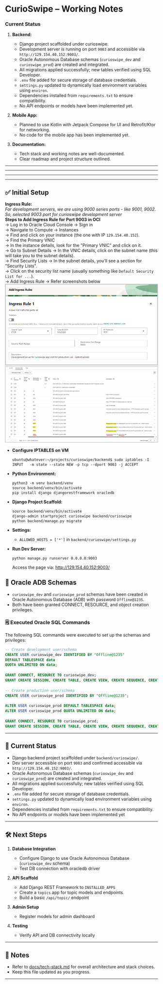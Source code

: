 # CurioSwipe – Working Notes

### **Current Status**
1. **Backend:**
   - Django project scaffolded under curioswipe.
   - Development server is running on port `9003` and accessible via `http://129.154.40.152:9003/`.
   - Oracle Autonomous Database schemas (`curioswipe_dev` and `curioswipe_prod`) are created and integrated.
   - All migrations applied successfully; new tables verified using SQL Developer.
   - `.env` file added for secure storage of database credentials.
   - `settings.py` updated to dynamically load environment variables using `environ`.
   - Dependencies installed from `requirements.txt` to ensure compatibility.
   - No API endpoints or models have been implemented yet.

2. **Mobile App:**
   - Planned to use Kotlin with Jetpack Compose for UI and Retrofit/Ktor for networking.
   - No code for the mobile app has been implemented yet.

3. **Documentation:**
   - Tech stack and working notes are well-documented.
   - Clear roadmap and project structure outlined.

---
---
---



---

## ✅ Initial Setup

**Ingress Rule:**  
*For development servers, we are using 9000 series ports - like 9001, 9002.  
So, selected 9003 port for curioswipe development server*  
**Steps to Add Ingress Rule for Port 9003 in OCI**  
→ Log in to Oracle Cloud Console → Sign in  
→ Navigate to Compute → Instances  
→ Find and click on your instance (the one with IP `129.154.40.152`).  
→ Find the Primary VNIC  
→ In the instance details, look for the "Primary VNIC" and click on it.  
→ Go to Subnet Details → In the VNIC details, click on the subnet name (this will take you to the subnet details).  
→ Find Security Lists → In the subnet details, you’ll see a section for "Security Lists".  
→ Click on the security list name (usually something like `Default Security List for ...`).  
→ Add Ingress Rule → Refer screenshots below
![alt text](image.png)
![alt text](image-1.png)

- **Configure IPTABLES on VM**  
    ```
    ubuntu@whatever:~/projects/curioswipe/backend$ sudo iptables -I INPUT   -m state --state NEW -p tcp --dport 9003 -j ACCEPT 
    ```
- **Python Environment:**  
    ```
    python3 -m venv backend/venv
    source backend/venv/bin/activate
    pip install django djangorestframework oracledb
    ```

- **Django Project Scaffold:**  
    ```
    source backend/venv/bin/activate
    django-admin startproject curioswipe backend/curioswipe
    python backend/manage.py migrate
    ```

- **Settings:**  
  - `ALLOWED_HOSTS = ['*']` in `backend/curioswipe/settings.py`

- **Run Dev Server:**  
    ```
    python manage.py runserver 0.0.0.0:9003
    ```
    Access the page via: http://129.154.40.152:9003/

## 🔹 Oracle ADB Schemas

- `curioswipe_dev` and `curioswipe_prod` schemas have been created in Oracle Autonomous Database (ADB) with password `Offline@1235`.
- Both have been granted CONNECT, RESOURCE, and object creation privileges.

### 🗒️ Executed Oracle SQL Commands

The following SQL commands were executed to set up the schemas and privileges:

```sql
-- Create development user/schema
CREATE USER curioswipe_dev IDENTIFIED BY "Offline@1235"
DEFAULT TABLESPACE data
QUOTA UNLIMITED ON data;

GRANT CONNECT, RESOURCE TO curioswipe_dev;
GRANT CREATE SESSION, CREATE TABLE, CREATE VIEW, CREATE SEQUENCE, CREATE PROCEDURE TO curioswipe_dev;

-- Create production user/schema
CREATE USER curioswipe_prod IDENTIFIED BY "Offline@1235";

ALTER USER curioswipe_prod DEFAULT TABLESPACE data;
ALTER USER curioswipe_prod QUOTA UNLIMITED ON data;

GRANT CONNECT, RESOURCE TO curioswipe_prod;
GRANT CREATE SESSION, CREATE TABLE, CREATE VIEW, CREATE SEQUENCE, CREATE PROCEDURE TO curioswipe_prod;
```

---

## 🚦 Current Status

- Django backend project scaffolded under `backend/curioswipe/`.
- Dev server accessible on port `9003` and confirmed accessible via `http://129.154.40.152:9003/`.
- Oracle Autonomous Database schemas (`curioswipe_dev` and `curioswipe_prod`) are created and integrated.
- All migrations applied successfully; new tables verified using SQL Developer.
- `.env` file added for secure storage of database credentials.
- `settings.py` updated to dynamically load environment variables using `environ`.
- Dependencies installed from `requirements.txt` to ensure compatibility.
- No API endpoints or models have been implemented yet

---

## 🛠️ Next Steps

1. **Database Integration**
   - Configure Django to use Oracle Autonomous Database (`curioswipe_dev` schema)
   - Test DB connection with oracledb driver

2. **API Scaffold**
   - Add Django REST Framework to `INSTALLED_APPS`
   - Create a `topics` app for topic models and endpoints
   - Build a basic `/api/topic/` endpoint

3. **Admin Setup**
   - Register models for admin dashboard

4. **Testing**
   - Verify API and DB connectivity locally

---

## 📝 Notes

- Refer to [docs/tech-stack.md](./tech-stack.md) for overall architecture and stack choices.
- Keep this file updated as you progress.

---